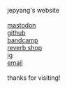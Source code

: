 jepyang's website<br>
<br>
<a rel="me" href="https://wandering.shop/@jepyang">mastodon</a><br>
<a href="https://github.com/jepyang">github</a><br>
<a href="https://jepyang.bandcamp.com">bandcamp</a><br>
<a href="https://reverb.com/shop/jepyang-synth-diy">reverb shop</a><br>
<a href="https://www.instagram.com/jepyangmusic">ig</a><br>
<a href="mailto:jepyang@jepyang.com">email</a><br>
<br>
thanks for visiting!
